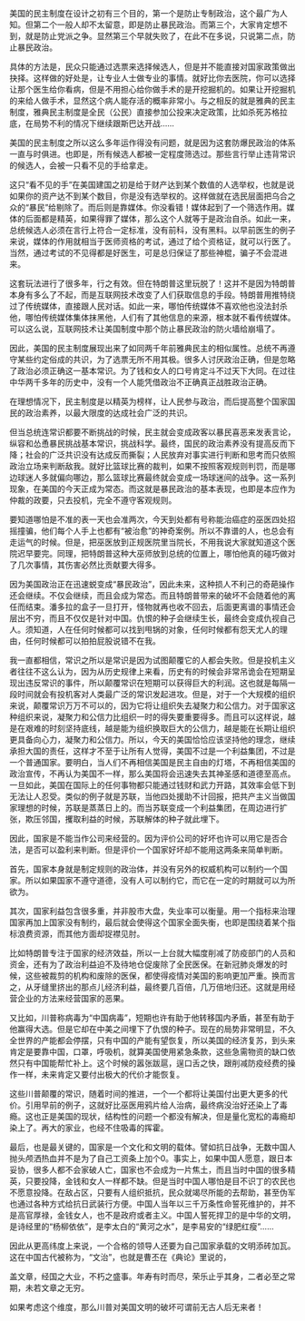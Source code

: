 美国的民主制度在设计之初有三个目的，第一个是防止专制政治，这个最广为人知。但第二个一般人却不太留意，即是防止暴民政治。而第三个，大家肯定想不到，就是防止党派之争。显然第三个早就失败了，在此不在多说，只说第二点，防止暴民政治。

具体的方法是，民众只能通过选票来选择候选人，但是并不能直接对国家政策做出抉择。这样做的好处是，让专业人士做专业的事情。就好比你去医院，你可以选择让那个医生给你看病，但是不用担心给你做手术的是开挖掘机的。如果让开挖掘机的来给人做手术，显然这个病人能存活的概率非常小。与之相反的就是雅典的民主制度，雅典民主制度是全民（公民）直接参加公投来决定政策，比如杀死苏格拉底，在局势不利的情况下继续跟斯巴达开战……

美国的民主制度之所以这么多年运作得没有问题，就是因为这套防爆民政治的体系一直与时俱进。也即是，所有候选人都被一定程度筛选过。那些言行举止违背常识的候选人，会被一只看不见的手给拿走。

这只“看不见的手”在美国建国之初是给于财产达到某个数值的人选举权，也就是说如果你的资产达不到某个数目，你是没有选举权的。这样做就在选民层面把乌合之众的“暴民”给剔除了。而后则是靠媒体。你没看错！媒体起到了一个筛选作用。媒体的后面都是精英，如果得罪了媒体，那么这个人就等于是政治自杀。如此一来，总统候选人必须在言行上符合一定标准，没有前科，没有黑料。以早前医生的例子来说，媒体的作用就相当于医师资格的考试，通过了给个资格证，就可以行医了。当然，通过考试的不见得都是好医生，可是总归保证了那些神棍，骗子不会混进来。

这套玩法进行了很多年，行之有效。但在特朗普这里玩脱了！这并不是因为特朗普本身有多么了不起，而是互联网技术改变了人们获取信息的手段。特朗普用推特绕过了传统媒体，直接跟人民对话。如此一来，哪怕传统媒体不喜欢他也没法封杀他，哪怕传统媒体集体抹黑他，人们有了其他信息的来源，根本就不看传统媒体。可以这么说，互联网技术让美国制度中那个防止暴民政治的防火墙给崩塌了。

因此，美国的民主制度展现出来了如同两千年前雅典民主的相似属性。总统不再遵守某些约定俗成的共识，为了选票无所不用其极。很多人讨厌政治正确，但是忽略了政治必须正确这一基本常识。为了钱和女人的口号肯定斗不过天下大同。在过往中华两千多年的历史中，没有一个人能凭借政治不正确真正战胜政治正确。

在理想情况下，民主制度是以精英为榜样，让人民参与政治，而后提高整个国家国民的政治素养，以最大限度的达成社会广泛的共识。

但当总统连常识都要不断挑战的时候，民主就会变成政客以暴民喜恶来发表言论，纵容和怂恿暴民挑战基本常识，挑战科学。最终，国民的政治素养没有提高反而下降；社会的广泛共识没有达成反而撕裂；人民放弃对事实进行判断和思考而只依照政治立场来判断敌我。就好比篮球比赛的裁判，如果不按照客观规则判罚，而是哪边球迷人多就偏向哪边，那么篮球比赛最终就会变成一场球迷间的战争。这一系列现象，在美国的今天正成为常态。而这就是暴民政治的基本表现，也即是本应作为仲裁的政要，只去投机，完全不遵守客观规则。

要知道哪怕是不准的表一天也会准两次，今天到处都有号称能治癌症的巫医四处招摇撞骗，他们每个人手上也都有“被治愈”的神奇案例。所以不靠谱的人，也总会有走运气的时候。但是，把巫医放到正规医院里当院长，不用我说大家就知道这个医院迟早要完。同理，把特朗普这种大巫师放到总统的位置上，哪怕他真的碰巧做对了几次事情，其伤害必然比贡献要大得多。

因为美国政治正在迅速蜕变成“暴民政治”，因此未来，这种损人不利己的奇葩操作还会继续。不仅会继续，而且会成为常态。而且特朗普带来的破坏不会随着他的离任而结束。潘多拉的盒子一旦打开，怪物就再也收不回去，后面更离谱的事情还会层出不穷，而且不仅仅是针对中国。仇恨的种子会继续生长，最终会变成仇视自己人。须知道，人在任何时候都可以找到甩锅的对象，任何时候都有怨天尤人的理由，任何时候都可以拍拍屁股说错不在我。

我一直都相信，常识之所以是常识是因为试图颠覆它的人都会失败。但是投机主义者往往不这么认为，因为从历史规律上来看，历史有的时候会非常吊诡会在短期呈现出违反常识的事件，所以颠覆常识在短期可以获得巨大的利润。这也就是每隔一段时间就会有投机客对人类最广泛的常识发起进攻。但是，对于一个大规模的组织来说，颠覆常识万万不可以的，因为它将让组织失去凝聚力和公信力。对于国家这种组织来说，凝聚力和公信力比组织一时的得失要重要得多。而且可以这样说，越是在艰难的时刻坚持底线，越是能为组织换取巨大的公信力，越是能在长期让组织更具备向心力，凝聚力和公信力。所以，今天的美国恰恰应该坚持他的理念，继续承担大国的责任，这样才不至于让所有人觉得，美国不过是一个利益集团，不过是一个普通国家。要明白，当人们不再相信美国是民主自由的灯塔，不再相信美国的政治宣传，不再认为美国不一样，那么美国将会迅速失去其神圣感和道德至高点。一旦如此，美国在国际上的任何事物都只能通过钱财和武力开路，其效率会低下到无法让人忍受。类似的例子就是苏联，当他四处援助不计回报，把共产主义当做国家理想的时候，苏联是蒸蒸日上的。而当苏联变成一个利益集团，在周边进行扩张，欺压邻国，攫取利益的时候，苏联解体的种子就此埋下。

因此，国家是不能当作公司来经营的。因为评价公司的好坏也许可以用它是否合法，是否可以盈利来判断。但是评价一个国家好坏却不能用这两条来简单判断。

首先，国家本身就是制定规则的政治体，并没有另外的权威机构可以制约一个国家。所以如果国家不遵守道德，没有人可以制约它，而它在一定的时期就可以为所欲为。

其次，国家利益包含很多重，并非股市大盘，失业率可以衡量。用一个指标来治理国家再加上国家没有制约，最后就会使得这个国家全面失衡，也即是围绕着某个指标浪费资源，而其他方面却捉襟见肘。

比如特朗普专注于国家的经济效益，所以一上台就大幅度削减了防疫部门的人员和资金，还有为了政治利益迫不及待地仓促废除了全民医保。在新冠肺炎爆发的时候，这些被裁剪的机构和废除的医保，都使得疫情对美国的影响更加严重。换而言之，从牙缝里挤出的那点儿经济利益，最终要几百倍，几万倍地归还。这就是用经营企业的方法来经营国家的恶果。

又比如，川普称病毒为“中国病毒”，短期也许有助于他转移国内矛盾，甚至有助于他赢得大选。但是它却在中美之间埋下了仇恨的种子。现在的局势非常明显，不久全世界的产能都会停摆，只有中国的产能有望恢复，所以美国的经济复苏，到头来肯定是要靠中国，口罩，呼吸机，就算美国使用紧急条款，这些急需物资的缺口依然只有中国能帮忙补上。这个时候的嚣张跋扈，逞口舌之快，跟削减防疫经费的操作一样，未来肯定又要付出极大的代价才能恢复。

这些川普颠覆的常识，随着时间的推进，一个一个都将让美国付出更大更多的代价。引用早前的例子，这就好比巫医用鸦片给人治病，最终病没治好还染上了毒瘾。这也正是美国的现状，结构性的问题一个都没有解决，但是量化宽松的毒瘾却染上了。再大的家业，也经不住吸毒的挥霍。

最后，也是最关键的，国家是一个文化和文明的载体。譬如抗日战争，无数中国人抛头颅洒热血并不是为了自己工资条上加个0。事实上，如果中国人愿意，跟日本妥协，很多人都不会家破人亡，国家也不会成为一片焦土，而且当时中国的很多精英，只要投降，金钱和女人一样都不缺。但是当时中国人哪怕是目不识丁的农民也不愿意投降。在敌占区，只要有人组织抵抗，民众就竭尽所能的去帮助，甚至伪军也通过各种方式给抗日武装行方便。中国人当年以三千万条性命誓死维护的，并不是高官厚禄，金钱女人，也不是政府或者主义。中国人誓死捍卫的是中华的文明，是诗经里的“杨柳依依”，是李太白的“黄河之水”，是李易安的“绿肥红瘦”……

因此从更高纬度上来说，一个合格的领导人还要为自己国家承载的文明添砖加瓦。这在中国古代被称为，“文治”，也就是曹丕在《典论》里说的，

盖文章，经国之大业，不朽之盛事。年寿有时而尽，荣乐止乎其身，二者必至之常期，未若文章之无穷。

如果考虑这个维度，那么川普对美国文明的破坏可谓前无古人后无来者！
